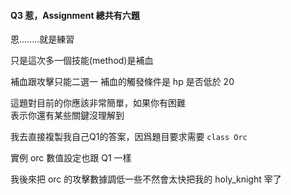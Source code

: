 #### Q3 惹，Assignment 總共有六題

恩........就是練習

只是這次多一個技能(method)是補血

補血跟攻擊只能二選一
補血的觸發條件是 hp 是否低於 20

這題對目前的你應該非常簡單，如果你有困難  
表示你還有某些關鍵沒理解到  

我去直接複製我自己Q1的答案，因爲題目要求需要 `class Orc`

實例 orc 數值設定也跟 Q1 一樣   

我後來把 orc 的攻擊數據調低一些不然會太快把我的 holy_knight 宰了
